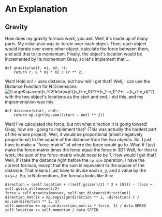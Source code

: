 # An Explanation

## Gravity

How does my gravity formula work, you ask.
Well, it's made up of many parts.
My initial plan was to iterate over each object.
Then, each object would iterate over every other object, calculate the force between them, and add that to its momentum.
Finally, the object's location would be incremented by its momentum
Okay, so let's implement that ...
```
def gravity(self, m1, m2, r):
    return r, G * m1 * m2 / (r ** 2)
```
Wait! Hold on! `r` uses distance, but how will I get that?
Well, I can use the Distance Function for N Dimensions:
<img src="https://latex.codecogs.com/svg.latex?\Large&space;d(s,%20e)=\sqrt{(s_0-e_0)^2+(s_1-e_1)^2+...+(s_d-e_d)^2}" title="\Large&space;d(s,%20e)=\sqrt{(s_0-e_0)^2+(s_1-e_1)^2+...+(s_d-e_d)^2}"/>
with the two object's locations as the start and end.
I did this, and my implementation was this:
```
def distance(start, end):
    return np.sqrt(np.sum((start - end) ** 2))
```
Wait! I've calculated the force, but not what direction it is going toward!
Okay, how am I going to implement that? (This was actually the hardest part of the whole project).
Well, it would be proportional (albeit negatively proportional) to the square of the distance from the two objects.
So, I just have to make a "force-matrix" of where the force would go to.
What if I just make the force-matrix times the force equal the force in 3D?
Well, for that to work, the sum of the force-matrix would need to be 1.
How would I get that? Well, if I take the distance right before the `np.sum` operation, I have the correct formula, except that the sum is equivalent to the square of the distance. That means I just have to divide each x, y, and z value by the x+y+z. So, in N dimentions, the formula looks like this:
```
direction = (self.location + ([self.gsize()/2] * 2 + [0])) - (locs + self.gsize_all(masses)/2)
force = self.gravity(masses, self.get_distance(direction))
direction_matrix = np.copysign(direction ** 2, -direction).T / np.sum(direction ** 2, 1)
self.momentum += np.sum(direction_matrix * force, 1) / data.SPEED
self.location += self.momentum / data.SPEED
```
